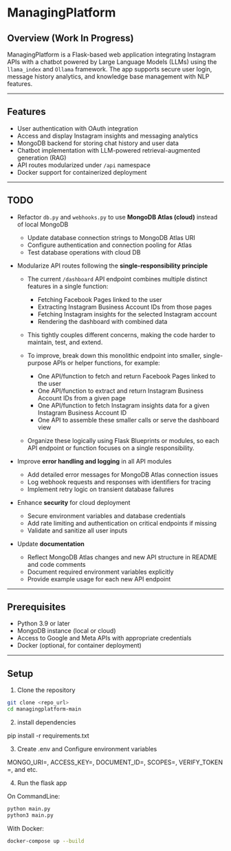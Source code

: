 # ManagingPlatform

## Overview (Work In Progress)

ManagingPlatform is a Flask-based web application integrating Instagram APIs with a chatbot powered by Large Language Models (LLMs) using the `llama_index` and `Ollama` framework. The app supports secure user login, message history analytics, and knowledge base management with NLP features.

---

## Features

- User authentication with OAuth integration  
- Access and display Instagram insights and messaging analytics  
- MongoDB backend for storing chat history and user data  
- Chatbot implementation with LLM-powered retrieval-augmented generation (RAG)  
- API routes modularized under `/api` namespace  
- Docker support for containerized deployment  

---

## TODO

- Refactor `db.py` and `webhooks.py` to use **MongoDB Atlas (cloud)** instead of local MongoDB
  - Update database connection strings to MongoDB Atlas URI
  - Configure authentication and connection pooling for Atlas
  - Test database operations with cloud DB

- Modularize API routes following the **single-responsibility principle**
  - The current `/dashboard` API endpoint combines multiple distinct features in a single function:
    - Fetching Facebook Pages linked to the user  
    - Extracting Instagram Business Account IDs from those pages  
    - Fetching Instagram insights for the selected Instagram account  
    - Rendering the dashboard with combined data  

  - This tightly couples different concerns, making the code harder to maintain, test, and extend.

  - To improve, break down this monolithic endpoint into smaller, single-purpose APIs or helper functions, for example:
    - One API/function to fetch and return Facebook Pages linked to the user  
    - One API/function to extract and return Instagram Business Account IDs from a given page  
    - One API/function to fetch Instagram insights data for a given Instagram Business Account ID  
    - One API to assemble these smaller calls or serve the dashboard view  

  - Organize these logically using Flask Blueprints or modules, so each API endpoint or function focuses on a single responsibility.

- Improve **error handling and logging** in all API modules
  - Add detailed error messages for MongoDB Atlas connection issues
  - Log webhook requests and responses with identifiers for tracing
  - Implement retry logic on transient database failures

- Enhance **security** for cloud deployment
  - Secure environment variables and database credentials
  - Add rate limiting and authentication on critical endpoints if missing
  - Validate and sanitize all user inputs

- Update **documentation**
  - Reflect MongoDB Atlas changes and new API structure in README and code comments
  - Document required environment variables explicitly
  - Provide example usage for each new API endpoint

---

## Prerequisites

- Python 3.9 or later  
- MongoDB instance (local or cloud)  
- Access to Google and Meta APIs with appropriate credentials  
- Docker (optional, for container deployment)  

---

## Setup

1. Clone the repository

```bash
git clone <repo_url>
cd managingplatform-main
```

2. install dependencies

pip install -r requirements.txt

3. Create .env and Configure environment variables

MONGO_URI=,
ACCESS_KEY=,
DOCUMENT_ID=,
SCOPES=,
VERIFY_TOKEN =,
and etc.

4. Run the flask app

On CommandLine:
```zsh
python main.py
python3 main.py
```

With Docker:
```zsh
docker-compose up --build
```
